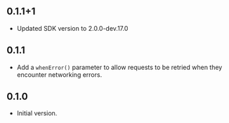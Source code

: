 ## 0.1.1+1

* Updated SDK version to 2.0.0-dev.17.0

## 0.1.1

* Add a `whenError()` parameter to allow requests to be retried when they
  encounter networking errors.

## 0.1.0

* Initial version.
